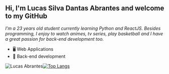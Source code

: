 ## Hi, I'm Lucas Silva Dantas Abrantes and welcome to my GitHub
*I’m a 23 years old student currently learning Python and ReactJS. Besides programming, I enjoy to watch animes, tv series, play basketball and I have a great passion for back-end development too.*
</br>
- 🖥 Web Applications
- 🔌 Back-end development



![Lucas Abrantes](https://github-readme-stats.vercel.app/api?username=lucasabrantes1&show_icons=true&theme=dark)[![Top Langs](https://github-readme-stats.vercel.app/api/top-langs/?username=lucasabrantes1&layout=compact&theme=dark&hide=html,batchfile,shell,xslt,jupyter%20notebook)](https://github.com/anuraghazra/github-readme-stats)



